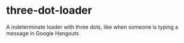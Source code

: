 # three-dot-loader
A indeterminate loader with three dots, like when someone is typing a message in Google Hangouts
